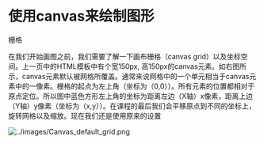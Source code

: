 # 使用canvas来绘制图形
栅格

在我们开始画图之前，我们需要了解一下画布栅格（canvas grid）以及坐标空间。上一页中的HTML模板中有个宽150px, 高150px的canvas元素。如右图所示，canvas元素默认被网格所覆盖。通常来说网格中的一个单元相当于canvas元素中的一像素。栅格的起点为左上角（坐标为（0,0））。所有元素的位置都相对于原点定位。所以图中蓝色方形左上角的坐标为距离左边（X轴）x像素，距离上边（Y轴）y像素（坐标为（x,y））。在课程的最后我们会平移原点到不同的坐标上，旋转网格以及缩放。现在我们还是使用原来的设置

![../images/Canvas_default_grid.png](E:\项目开发\学习路线\WebBasic\HTML\images\Canvas_default_grid.png)
